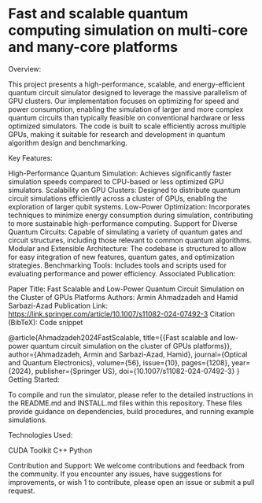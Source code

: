 # Fast and scalable quantum computing simulation on multi-core and many-core platforms
Overview:

This project presents a high-performance, scalable, and energy-efficient quantum circuit simulator designed to leverage the massive parallelism of GPU clusters. Our implementation focuses on optimizing for speed and power consumption, enabling the simulation of larger and more complex quantum circuits than typically feasible on conventional hardware or less optimized simulators. The code is built to scale efficiently across multiple GPUs, making it suitable for research and development in quantum algorithm design and benchmarking.

Key Features:

High-Performance Quantum Simulation: Achieves significantly faster simulation speeds compared to CPU-based or less optimized GPU simulators.
Scalability on GPU Clusters: Designed to distribute quantum circuit simulations efficiently across a cluster of GPUs, enabling the exploration of larger qubit systems.
Low-Power Optimization: Incorporates techniques to minimize energy consumption during simulation, contributing to more sustainable high-performance computing.
Support for Diverse Quantum Circuits: Capable of simulating a variety of quantum gates and circuit structures, including those relevant to common quantum algorithms.
Modular and Extensible Architecture: The codebase is structured to allow for easy integration of new features, quantum gates, and optimization strategies.
Benchmarking Tools: Includes tools and scripts used for evaluating performance and power efficiency.
Associated Publication:

Paper Title: Fast Scalable and Low-Power Quantum Circuit Simulation on the Cluster of GPUs Platforms
Authors: Armin Ahmadzadeh and Hamid Sarbazi-Azad
Publication Link: https://link.springer.com/article/10.1007/s11082-024-07492-3
Citation (BibTeX):
Code snippet

@article{Ahmadzadeh2024FastScalable,
  title={{Fast scalable and low-power quantum circuit simulation on the cluster of GPUs platforms}},
  author={Ahmadzadeh, Armin and Sarbazi-Azad, Hamid},
  journal={Optical and Quantum Electronics},
  volume={56},
  issue={10},
  pages={1208},
  year={2024},
  publisher={Springer US},
  doi={10.1007/s11082-024-07492-3}
}
Getting Started:

To compile and run the simulator, please refer to the detailed instructions in the README.md and INSTALL.md files within this repository. These files provide guidance on dependencies, build procedures, and running example simulations.

Technologies Used:

CUDA Toolkit
C++
Python


Contribution and Support:
We welcome contributions and feedback from the community. If you encounter any issues, have suggestions for improvements, or wish 1  to contribute, please open an issue or submit a pull request.   
